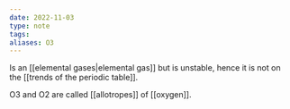 ```yaml
---
date: 2022-11-03
type: note
tags:
aliases: O3
---
```


Is an [[elemental gases|elemental gas]] but is unstable, hence it is not on the [[trends of the periodic table]].

O3 and O2 are called [[allotropes]] of [[oxygen]].
